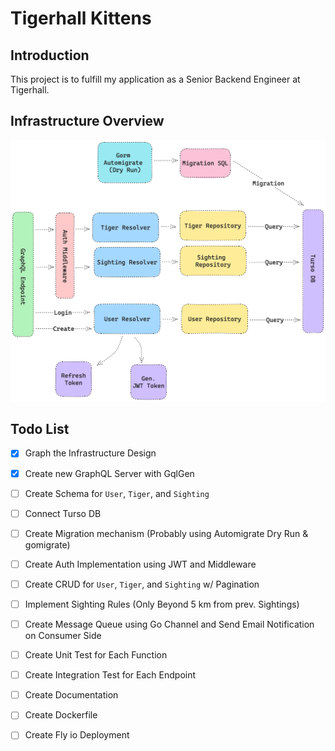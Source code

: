 # Tigerhall Kittens

## Introduction
This project is to fulfill my application as a Senior Backend Engineer at Tigerhall. 

## Infrastructure Overview
![Infra Overview](schema.png)

## Todo List
- [x] Graph the Infrastructure Design
- [x] Create new GraphQL Server with GqlGen
- [ ] Create Schema for `User`, `Tiger`, and `Sighting`
- [ ] Connect Turso DB
- [ ] Create Migration mechanism (Probably using Automigrate Dry Run & gomigrate)
- [ ] Create Auth Implementation using JWT and Middleware
- [ ] Create CRUD for `User`, `Tiger`, and `Sighting` w/ Pagination
- [ ] Implement Sighting Rules (Only Beyond 5 km from prev. Sightings)
- [ ] Create Message Queue using Go Channel and Send Email Notification on Consumer Side
- [ ] Create Unit Test for Each Function
- [ ] Create Integration Test for Each Endpoint
- [ ] Create Documentation
- [ ] Create Dockerfile
- [ ] Create Fly io Deployment

